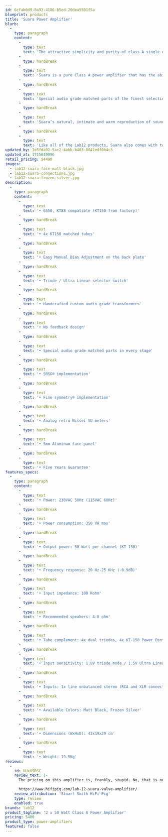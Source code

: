 ```yaml
---
id: 6cfab0d9-8a93-4186-b5ed-20dea5501f5a
blueprint: products
title: 'Suara Power Amplifier'
blurb:
  -
    type: paragraph
    content:
      -
        type: text
        text: 'The attractive simplicity and purity of class A single ended power amplifiers are imprinted in Suara, a high-fidelity audiophile Parallel tube Class A power amplifier.'
      -
        type: hardBreak
      -
        type: text
        text: 'Suara is a pure Class A power amplifier that has the ability to reproduce music with exceptional musicality and directness whilst its 50W per channel bring immense and controlled power out of the box able to drive any audio system’s loud speakers.'
      -
        type: hardBreak
      -
        type: text
        text: 'Special audio grade matched parts of the finest selections in every stage, refined voicing tests and countless hours of actual listening, allowed us to create this great octal tube based power amplifier, that offers both Triode and Ultra Linear mode at the tip of the switch.'
      -
        type: hardBreak
      -
        type: text
        text: 'Suara’s natural, intimate and warm reproduction of sounding will surely immerse the listener in a long- lasting audition without any listening fatigue.'
      -
        type: hardBreak
      -
        type: text
        text: 'Like all of the Lab12 products, Suara also comes with two colour choices of glass blasting anodizing finish.'
updated_by: 1e5fda92-5ac2-4abb-b403-8041edf0b4c3
updated_at: 1715019096
retail_pricing: $4490
images:
  - lab12-suara-face-matt-black.jpg
  - lab12-suara-connections.jpg
  - lab12-suara-frozen-silver.jpg
description:
  -
    type: paragraph
    content:
      -
        type: text
        text: '• 6550, KT88 compatible (KT150 from factory)'
      -
        type: hardBreak
      -
        type: text
        text: '• 4x KT150 matched tubes'
      -
        type: hardBreak
      -
        type: text
        text: '• Easy Manual Bias Adjustment on the back plate'
      -
        type: hardBreak
      -
        type: text
        text: '• Triode / Ultra Linear selector switch'
      -
        type: hardBreak
      -
        type: text
        text: '• Handcrafted custom audio grade transformers'
      -
        type: hardBreak
      -
        type: text
        text: '• No feedback design'
      -
        type: hardBreak
      -
        type: text
        text: '• Special audio grade matched parts in every stage'
      -
        type: hardBreak
      -
        type: text
        text: '• SRSG® implementation'
      -
        type: hardBreak
      -
        type: text
        text: '• Fine symmetry® implementation'
      -
        type: hardBreak
      -
        type: text
        text: '• Analog retro Nissei VU meters'
      -
        type: hardBreak
      -
        type: text
        text: '• 5mm Aluminum face panel'
      -
        type: hardBreak
      -
        type: text
        text: '• Five Years Guarantee'
features_specs:
  -
    type: paragraph
    content:
      -
        type: text
        text: '• Power: 230VAC 50Hz (115VAC 60Hz)'
      -
        type: hardBreak
      -
        type: text
        text: '• Power consumption: 350 VA max'
      -
        type: hardBreak
      -
        type: text
        text: '• Output power: 50 Watt per channel (KT 150)'
      -
        type: hardBreak
      -
        type: text
        text: '• Frequency response: 20 Hz-25 KHz (-0.9dB)'
      -
        type: hardBreak
      -
        type: text
        text: '• Input impedance: 100 Kohm'
      -
        type: hardBreak
      -
        type: text
        text: '• Recommended speakers: 4-8 ohm'
      -
        type: hardBreak
      -
        type: text
        text: '• Tube complement: 4x dual triodes, 4x KT-150 Power Pentodes'
      -
        type: hardBreak
      -
        type: text
        text: '• Input sensitivity: 1.8V triode mode / 1.5V Ultra Linear mode'
      -
        type: hardBreak
      -
        type: text
        text: '• Inputs: 1x line unbalanced stereo (RCA and XLR connectors)'
      -
        type: hardBreak
      -
        type: text
        text: '• Available Colors: Matt Black, Frozen Silver'
      -
        type: hardBreak
      -
        type: text
        text: '• Dimensions (WxHxD): 43x19x29 cm'
      -
        type: hardBreak
      -
        type: text
        text: '• Weight: 19.5Kg'
reviews:
  -
    id: UUxXSRSC
    review_text: |-
      The pricing on this amplifier is, frankly, stupid. No, that is not really fair, is it? I’m better off saying that the asking price for this amplifier represents a bit of a bargain and I’ve heard valve amplifiers, and solid-state amps for that matter that cost a lot more than this not have the same sense of power and control that the Suana brings to the party.

      https://www.hifipig.com/lab-12-suara-valve-amplifier/
    review_attribution: 'Stuart Smith HiFi Pig'
    type: review
    enabled: true
brands: lab12
product_tagline: '2 x 50 Watt Class A Power Amplifier'
pricing: 5400
product_type: power-amplifiers
featured: false
---
```

